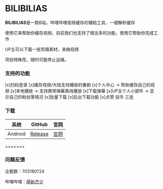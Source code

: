 # BILIBILIAS
 **BILIBILIAS**是一款B站，哔哩哔哩视频缓存的辅助工具，一键解析缓存

 使用它来帮助你缓存视频，目前我们也支持了相当多的功能，使用它帮助你完成工作

 UP主可以下载一些剪辑素材，来做视频

 项目特殊性，随时可能停止运维。

### 支持的功能
[x]扫码登录
[x]缓存视频/大陆支持播放的番剧
[x]个人中心 -> 帮助缓存自己的视频
[x]本地播放 -> 支持携带弹幕离线播放
[x]下载弹幕
[x]UP主个人小部件 -> 显示自己的粉丝等情况
[x]批量下载
[x]后台下载功能
[x]点赞 投币 三连

### 下载
 |  系统   |                            GitHub                            |                  官网                   |
 | :-----: | :----------------------------------------------------------: | :-------------------------------------: |
 | Android | [Release](https://github.com/1250422131/bilibilias/releases) | [官网](https://api.misakaloli.com/app/) |
=======

### 问题反馈
 企鹅群：703180724
 
 哔哩哔哩：[萌新杰少](https://space.bilibili.com/351201307)


